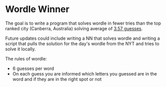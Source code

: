 # Wordle Winner

The goal is to write a program that solves wordle in fewer tries than the top ranked city (Canberra, Australia) solving average of [3.57 guesses](https://word.tips/wordle-wizards/).

Future updates could include writing a NN that solves wordle and writing a script that pulls the solution for the day's wordle from the NYT and tries to solve it locally.

The rules of wordle:
* 6 guesses per word
* On each guess you are informed which letters you guessed are in the word and if they are in the right spot or not